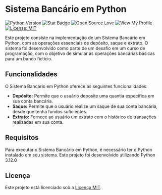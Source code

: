 # Sistema Bancário em Python

[![Python Version](https://img.shields.io/badge/python-3.12.0-blue.svg)](https://www.python.org/downloads/)
![Star Badge](https://img.shields.io/static/v1?label=%F0%9F%8C%9F&message=If%20Useful&style=style=flat&color=BC4E99)
![Open Source Love](https://badges.frapsoft.com/os/v1/open-source.svg?v=103)
[![View My Profile](https://img.shields.io/badge/View-My_Profile-green?logo=GitHub)](https://github.com/FrancaPh)
[![License: MIT](https://img.shields.io/badge/License-MIT-yellow.svg)](LICENSE)

Este projeto consiste na implementação de um Sistema Bancário em Python, com as operações essenciais de depósito, saque e extrato. O sistema foi desenvolvido como parte de um desafio em um curso de programação, com o objetivo de simular as operações bancárias básicas para um banco fictício.

## Funcionalidades

O Sistema Bancário em Python oferece as seguintes funcionalidades:

- **Depósito:** Permite que o usuário deposite uma quantia específica em sua conta bancária.
- **Saque:** Permite que o usuário realize um saque de sua conta bancária, desde que tenha fundos suficientes.
- **Extrato:** Fornece ao usuário um extrato com o histórico de transações realizadas em sua conta.

## Requisitos

Para executar o Sistema Bancário em Python, é necessário ter o Python instalado em seu sistema. Este projeto foi desenvolvido utilizando Python 3.12.0

## Licença

Este projeto está licenciado sob a [Licença MIT](LICENSE).
